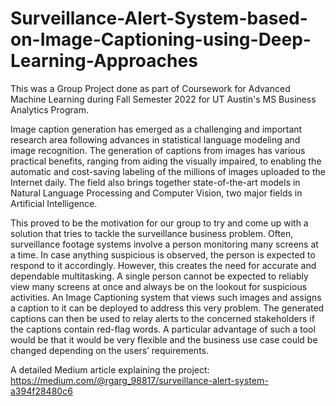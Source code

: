 # Surveillance-Alert-System-based-on-Image-Captioning-using-Deep-Learning-Approaches
This was a Group Project done as part of Coursework for Advanced Machine Learning during Fall Semester 2022 for UT Austin's MS Business Analytics Program.

Image caption generation has emerged as a challenging and important research area following advances in statistical language modeling and image recognition. The generation of captions from images has various practical benefits, ranging from aiding the visually impaired, to enabling the automatic and cost-saving labeling of the millions of images uploaded to the Internet daily. The field also brings together state-of-the-art models in Natural Language Processing and Computer Vision, two major fields in Artificial Intelligence.

This proved to be the motivation for our group to try and come up with a solution that tries to tackle the surveillance business problem. Often, surveillance footage systems involve a person monitoring many screens at a time. In case anything suspicious is observed, the person is expected to respond to it accordingly. However, this creates the need for accurate and dependable multitasking. A single person cannot be expected to reliably view many screens at once and always be on the lookout for suspicious activities. An Image Captioning system that views such images and assigns a caption to it can be deployed to address this very problem. The generated captions can then be used to relay alerts to the concerned stakeholders if the captions contain red-flag words. A particular advantage of such a tool would be that it would be very flexible and the business use case could be changed depending on the users’ requirements.

A detailed Medium article explaining the project: https://medium.com/@rgarg_98817/surveillance-alert-system-a394f28480c6
